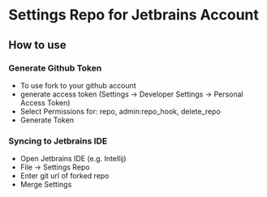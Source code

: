# Settings Repo for Jetbrains Account
## How to use
### Generate Github Token

* To use fork to your github account
* generate access token (Settings -> Developer Settings -> Personal Access Token)
* Select Permissions for: repo, admin:repo_hook, delete_repo
* Generate Token

### Syncing to Jetbrains IDE

* Open Jetbrains IDE (e.g. Intellij)
* File -> Settings Repo
* Enter git url of forked repo
* Merge Settings
